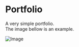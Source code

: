 # Portfolio
A very simple portfolio.<br>
The image bellow is an example.

![Image](https://github.com/nshtolvin/images/raw/master/portfolio/resume.png)
